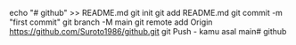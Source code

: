 echo "# github" >> README.md 
git init 
git add README.md 
git commit -m "first commit" 
git branch -M main 
git remote add Origin https://github.com/Suroto1986/github.git
 git Push - kamu asal main# github

